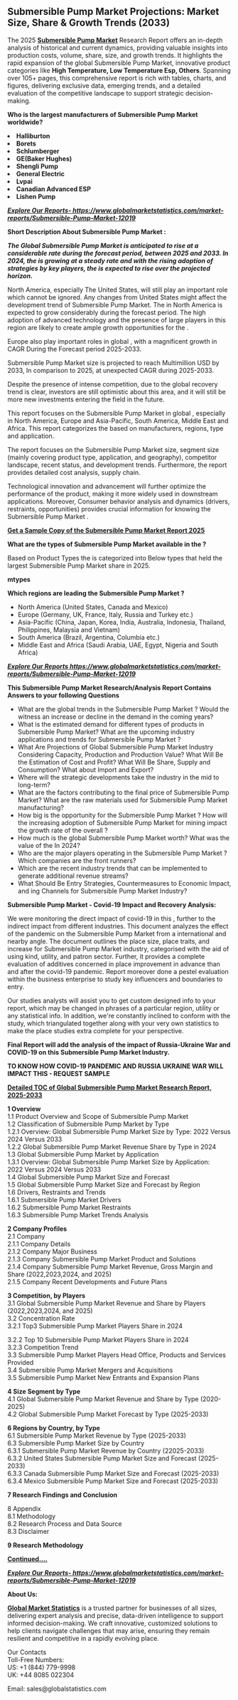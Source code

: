<h2>Submersible Pump Market Projections: Market Size, Share & Growth Trends (2033)</h2><p>The 2025 <strong><a href="https://www.globalmarketstatistics.com/market-reports/Submersible-Pump-Market-12019">Submersible Pump Market</a></strong> Research Report offers an in-depth analysis of historical and current dynamics, providing valuable insights into production costs, volume, share, size, and growth trends. It highlights the rapid expansion of the global Submersible Pump Market, innovative product categories like <strong>High Temperature, Low Temperature Esp, Others</strong>. Spanning over 105+ pages, this comprehensive report is rich with tables, charts, and figures, delivering exclusive data, emerging trends, and a detailed evaluation of the competitive landscape to support strategic decision-making.</p><p><strong>Who is the largest manufacturers of Submersible Pump Market worldwide?</strong></p><p><strong><li>Halliburton<li>Borets<li>Schlumberger<li>GE(Baker Hughes)<li>Shengli Pump<li>General Electric<li>Lvpai<li>Canadian Advanced ESP<li>Lishen Pump</strong></p><p><strong><em><a href="https://www.globalmarketstatistics.com/market-reports/Submersible-Pump-Market-12019">Explore Our Reports-&nbsp;https://www.globalmarketstatistics.com/market-reports/Submersible-Pump-Market-12019</a></em></strong></p><p><strong>Short Description About Submersible Pump Market :</strong></p><p><strong><em>The Global Submersible Pump Market is anticipated to rise at a considerable rate during the forecast period, between 2025 and 2033. In 2024, the is growing at a steady rate and with the rising adoption of strategies by key players, the is expected to rise over the projected horizon.</em></strong></p><p>North America, especially The United States, will still play an important role which cannot be ignored. Any changes from United States might affect the development trend of Submersible Pump Market. The in North America is expected to grow considerably during the forecast period. The high adoption of advanced technology and the presence of large players in this region are likely to create ample growth opportunities for the .</p><p>Europe also play important roles in global , with a magnificent growth in CAGR During the Forecast period 2025-2033.</p><p>Submersible Pump Market size is projected to reach Multimillion USD by 2033, In comparison to 2025, at unexpected CAGR during 2025-2033.</p><p>Despite the presence of intense competition, due to the global recovery trend is clear, investors are still optimistic about this area, and it will still be more new investments entering the field in the future.</p><p>This report focuses on the Submersible Pump Market in global , especially in North America, Europe and Asia-Pacific, South America, Middle East and Africa. This report categorizes the based on manufacturers, regions, type and application.</p><p>The report focuses on the Submersible Pump Market size, segment size (mainly covering product type, application, and geography), competitor landscape, recent status, and development trends. Furthermore, the report provides detailed cost analysis, supply chain.</p><p>Technological innovation and advancement will further optimize the performance of the product, making it more widely used in downstream applications. Moreover, Consumer behavior analysis and dynamics (drivers, restraints, opportunities) provides crucial information for knowing the Submersible Pump Market .</p><p><strong><a href="https://www.globalmarketstatistics.com/market-reports/Submersible-Pump-Market-12019">Get a Sample Copy of the Submersible Pump Market Report 2025</a></strong></p><p><strong>What are the types of Submersible Pump Market available in the ?</strong></p><p>Based on Product Types the is categorized into Below types that held the largest Submersible Pump Market share in 2025.</p><p><strong>mtypes</strong></p><p><strong>Which regions are leading the Submersible Pump Market ?</strong></p><ul><li>North America (United States, Canada and Mexico)</li><li>Europe (Germany, UK, France, Italy, Russia and Turkey etc.)</li><li>Asia-Pacific (China, Japan, Korea, India, Australia, Indonesia, Thailand, Philippines, Malaysia and Vietnam)</li><li>South America (Brazil, Argentina, Columbia etc.)</li><li>Middle East and Africa (Saudi Arabia, UAE, Egypt, Nigeria and South Africa)</li></ul><p><strong><em><a href="https://www.globalmarketstatistics.com/market-reports/Submersible-Pump-Market-12019">Explore Our Reports https://www.globalmarketstatistics.com/market-reports/Submersible-Pump-Market-12019</a></em></strong></p><p><strong>This Submersible Pump Market Research/Analysis Report Contains Answers to your following Questions</strong></p><ul><li>What are the global trends in the Submersible Pump Market ? Would the witness an increase or decline in the demand in the coming years?</li><li>What is the estimated demand for different types of products in Submersible Pump Market? What are the upcoming industry applications and trends for Submersible Pump Market ?</li><li>What Are Projections of Global Submersible Pump Market Industry Considering Capacity, Production and Production Value? What Will Be the Estimation of Cost and Profit? What Will Be Share, Supply and Consumption? What about Import and Export?</li><li>Where will the strategic developments take the industry in the mid to long-term?</li><li>What are the factors contributing to the final price of Submersible Pump Market? What are the raw materials used for Submersible Pump Market manufacturing?</li><li>How big is the opportunity for the Submersible Pump Market ? How will the increasing adoption of Submersible Pump Market for mining impact the growth rate of the overall ?</li><li>How much is the global Submersible Pump Market worth? What was the value of the In 2024?</li><li>Who are the major players operating in the Submersible Pump Market ? Which companies are the front runners?</li><li>Which are the recent industry trends that can be implemented to generate additional revenue streams?</li><li>What Should Be Entry Strategies, Countermeasures to Economic Impact, and ing Channels for Submersible Pump Market Industry?</li></ul><p><strong>Submersible Pump Market - Covid-19 Impact and Recovery Analysis:</strong></p><p>We were monitoring the direct impact of covid-19 in this , further to the indirect impact from different industries. This document analyzes the effect of the pandemic on the Submersible Pump Market from a international and nearby angle. The document outlines the place size, place traits, and increase for Submersible Pump Market industry, categorised with the aid of using kind, utility, and patron sector. Further, it provides a complete evaluation of additives concerned in place improvement in advance than and after the covid-19 pandemic. Report moreover done a pestel evaluation within the business enterprise to study key influencers and boundaries to entry.</p><p>Our studies analysts will assist you to get custom designed info to your report, which may be changed in phrases of a particular region, utility or any statistical info. In addition, we're constantly inclined to conform with the study, which triangulated together along with your very own statistics to make the place studies extra complete for your perspective.</p><p><strong>Final Report will add the analysis of the impact of Russia-Ukraine War and COVID-19 on this Submersible Pump Market Industry.</strong></p><p><strong>TO KNOW HOW COVID-19 PANDEMIC AND RUSSIA UKRAINE WAR WILL IMPACT THIS - REQUEST SAMPLE</strong></p><p><strong><a href="https://www.globalmarketstatistics.com/market-reports/Submersible-Pump-Market-12019">Detailed TOC of Global Submersible Pump Market Research Report, 2025-2033</a></strong></p><p><strong>1 Overview</strong><br /> 1.1 Product Overview and Scope of Submersible Pump Market<br /> 1.2 Classification of Submersible Pump Market by Type<br /> 1.2.1 Overview: Global Submersible Pump Market Size by Type: 2022 Versus 2024 Versus 2033<br /> 1.2.2 Global Submersible Pump Market Revenue Share by Type in 2024<br /> 1.3 Global Submersible Pump Market by Application<br /> 1.3.1 Overview: Global Submersible Pump Market Size by Application: 2022&nbsp;Versus 2024 Versus 2033<br /> 1.4 Global Submersible Pump Market Size and Forecast<br /> 1.5 Global Submersible Pump Market Size and Forecast by Region<br /> 1.6 Drivers, Restraints and Trends<br /> 1.6.1 Submersible Pump Market Drivers<br /> 1.6.2 Submersible Pump Market Restraints<br /> 1.6.3 Submersible Pump Market Trends Analysis</p><p><strong>2 Company Profiles</strong><br /> 2.1 Company<br /> 2.1.1 Company Details<br /> 2.1.2 Company Major Business<br /> 2.1.3 Company Submersible Pump Market Product and Solutions<br /> 2.1.4 Company Submersible Pump Market Revenue, Gross Margin and Share (2022,2023,2024, and 2025)<br /> 2.1.5 Company Recent Developments and Future Plans</p><p><strong>3 Competition, by Players</strong><br /> 3.1 Global Submersible Pump Market Revenue and Share by Players (2022,2023,2024, and 2025)<br /> 3.2 Concentration Rate<br /> 3.2.1 Top3 Submersible Pump Market Players Share in 2024</p><p>3.2.2 Top 10 Submersible Pump Market Players Share in 2024<br /> 3.2.3 Competition Trend<br /> 3.3 Submersible Pump Market Players Head Office, Products and Services Provided<br /> 3.4 Submersible Pump Market Mergers and Acquisitions<br /> 3.5 Submersible Pump Market New Entrants and Expansion Plans</p><p><strong>4 Size Segment by Type</strong><br /> 4.1 Global Submersible Pump Market Revenue and Share by Type (2020-2025)<br /> 4.2 Global Submersible Pump Market Forecast by Type (2025-2033)</p><p><strong>6 Regions by Country, by Type</strong><br /> 6.1 Submersible Pump Market Revenue by Type (2025-2033)<br /> 6.3 Submersible Pump Market Size by Country<br /> 6.3.1 Submersible Pump Market Revenue by Country (22025-2033)<br /> 6.3.2 United States Submersible Pump Market Size and Forecast (2025-2033)<br /> 6.3.3 Canada Submersible Pump Market Size and Forecast (2025-2033)<br /> 6.3.4 Mexico Submersible Pump Market Size and Forecast (2025-2033)</p><p><strong>7 Research Findings and Conclusion</strong></p><p>8 Appendix<br /> 8.1 Methodology<br /> 8.2 Research Process and Data Source<br /> 8.3 Disclaimer</p><p><strong>9 Research Methodology</strong></p><p><strong><a href="https://www.globalmarketstatistics.com/market-reports/Submersible-Pump-Market-12019">Continued&hellip;.</a></strong></p><p><strong><em><a href="https://www.globalmarketstatistics.com/market-reports/Submersible-Pump-Market-12019">Explore Our Reports-&nbsp;https://www.globalmarketstatistics.com/market-reports/Submersible-Pump-Market-12019</a></em></strong></p><p><strong>About Us:</strong></p><p><strong><a href="https://www.globalmarketstatistics.com/">Global Market Statistics</a></strong> is a trusted partner for businesses of all sizes, delivering expert analysis and precise, data-driven intelligence to support informed decision-making. We craft innovative, customized solutions to help clients navigate challenges that may arise, ensuring they remain resilient and competitive in a rapidly evolving place.</p><p>Our Contacts<br /> Toll-Free Numbers:<br /> US: +1 (844) 779-9998<br /> UK: +44 8085 022304</p><p>Email: sales@globalstatistics.com</p>

